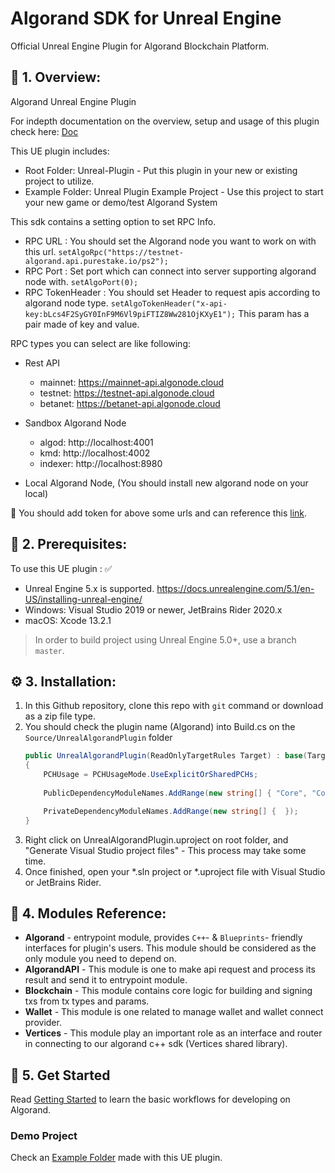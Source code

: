 # Algorand SDK for Unreal Engine
Official Unreal Engine Plugin for Algorand Blockchain Platform.

## 📙 1. Overview:
Algorand Unreal Engine Plugin

For indepth documentation on the overview, setup and usage of this plugin check here: [Doc](https://github.com/ShoshaDev/Algorand-Unreal-Engine-SDK/blob/master/Algorand%20Unreal%20SDK%20Documentation.pdf)

 
This UE plugin includes:
- Root Folder: Unreal-Plugin - Put this plugin in your new or existing project to utilize.
- Example Folder: Unreal Plugin Example Project - Use this project to start your new game or demo/test Algorand System

This sdk contains a setting option to set RPC Info.
* RPC URL : You should set the Algorand node you want to work on with this url.
  ` setAlgoRpc("https://testnet-algorand.api.purestake.io/ps2"); `
* RPC Port : Set port which can connect into server supporting algorand node with.
  ` setAlgoPort(0); `
* RPC TokenHeader : You should set Header to request apis according to algorand node type.
  ` setAlgoTokenHeader("x-api-key:bLcs4F2SyGY0InF9M6Vl9piFTIZ8Ww281OjKXyE1"); `
  This param has a pair made of key and value.

RPC types you can select are like following:
* Rest API
  + mainnet: https://mainnet-api.algonode.cloud
  + testnet: https://testnet-api.algonode.cloud
  + betanet: https://betanet-api.algonode.cloud

* Sandbox Algorand Node
  + algod: http://localhost:4001 
  + kmd: http://localhost:4002
  + indexer: http://localhost:8980
* Local Algorand Node, (You should install new algorand node on your local)

 👔 You should add token for above some urls and can reference this [link](https://github.com/Wisdom-Labs/Algorand-Unreal-Engine-SDK/tree/master/example/unreal-algorand-demo#how-to-set-rpc-info).

## 📑 2. Prerequisites:

To use this UE plugin : ✅
- Unreal Engine 5.x is supported.
  https://docs.unrealengine.com/5.1/en-US/installing-unreal-engine/
- Windows: Visual Studio 2019 or newer, JetBrains Rider 2020.x
- macOS: Xcode 13.2.1
> In order to build project using Unreal Engine 5.0+, use a branch `master`.

## ⚙️ 3. Installation:
1. In this Github repository, clone this repo with `git` command or download as a zip file type.
2. You should check the plugin name (Algorand) into Build.cs on the `Source/UnrealAlgorandPlugin` folder
    ```csharp  
    public UnrealAlgorandPlugin(ReadOnlyTargetRules Target) : base(Target)
    {
        PCHUsage = PCHUsageMode.UseExplicitOrSharedPCHs;
        
        PublicDependencyModuleNames.AddRange(new string[] { "Core", "CoreUObject", "Engine", "InputCore", "Algorand" });

        PrivateDependencyModuleNames.AddRange(new string[] {  });
    }
    ```
3. Right click on UnrealAlgorandPlugin.uproject on root folder, and "Generate Visual Studio project files" - This process may take some time.
4. Once finished, open your *.sln project or *.uproject file with Visual Studio or JetBrains Rider.

## 🧭 4. Modules Reference:
* **Algorand** - entrypoint module, provides `C++`- & `Blueprints`- friendly interfaces for plugin's users. This module should be considered as the only module you need to depend on.
* **AlgorandAPI** - This module is one to make api request and process its result and send it to entrypoint module.
* **Blockchain** - This module contains core logic for building and signing txs from tx types and params.
* **Wallet** - This module is one related to manage wallet and wallet connect provider.
* **Vertices** - This module play an important role as an interface and router in connecting to our algorand c++ sdk (Vertices shared library).

## 🚀 5. Get Started

Read [Getting Started](docs/getting_started.md) to learn the basic workflows for developing on Algorand.

### Demo Project
 Check an [Example Folder](https://github.com/Wisdom-Labs/Algorand-Unreal-Engine-SDK/tree/master/example/unreal-algorand-demo) made with this UE plugin.
